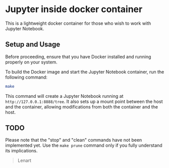 # Jupyter inside docker container

This is a lightweight docker container for those who wish to work with
Jupyter Notebook.


## Setup and Usage

Before proceeding, ensure that you have Docker installed and running 
properly on your system.

To build the Docker image and start the Jupyter Notebook container, 
run the following command:

```bash
make
```

This command will create a Jupyter Notebook running at `http://127.0.0.1:8888/tree`.
It also sets up a mount point between the host and the container, 
allowing modifications from both the container and the host.


## TODO

Please note that the "stop" and "clean" commands have not been implemented yet. 
Use the `make prune` command only if you fully understand its implications.

> Lenart
